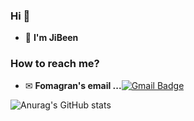 ### Hi 🙂

 - 👩   **I'm JiBeen**    



### How to reach me? 

-  ✉ **Fomagran's email ...**[![Gmail Badge](https://img.shields.io/badge/Gmail-d14836?style=flat-square&logo=Gmail&logoColor=white&link=mailto:v-penguin@naver.com)](mailto:v-penguin@naver.com)

![Anurag's GitHub stats](https://github-readme-stats.vercel.app/api?username=beeen27&show_icons=true&theme=buefy)   
